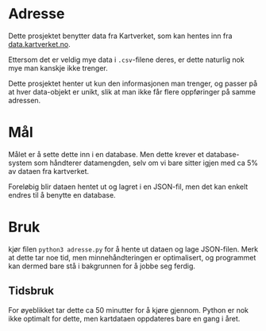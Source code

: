 # Adresse

Dette prosjektet benytter data fra Kartverket, som kan hentes inn fra
[data.kartverket.no](http://data.kartverket.no/download/content/geodataprodukter?korttype=3637&aktualitet=All&datastruktur=All&dataskema=All).

Ettersom det er veldig mye data i `.csv`-filene deres, er dette naturlig nok mye man kanskje ikke trenger.

Dette prosjektet henter ut kun den informasjonen man trenger, og passer på at hver data-objekt er unikt, slik at man ikke får flere oppføringer på samme adressen.

# Mål

Målet er å sette dette inn i en database. Men dette krever et database-system som håndterer datamengden, selv om vi bare sitter igjen med ca 5% av dataen fra kartverket.

Foreløbig blir dataen hentet ut og lagret i en JSON-fil, men det kan enkelt endres til å benytte en database.

# Bruk

kjør filen `python3 adresse.py` for å hente ut dataen og lage JSON-filen. Merk at dette tar noe tid, men minnehåndteringen er optimalisert, og programmet kan dermed bare stå i bakgrunnen for å jobbe seg ferdig.

## Tidsbruk

For øyeblikket tar dette ca 50 minutter for å kjøre gjennom. Python er nok ikke optimalt for dette, men kartdataen oppdateres bare en gang i året.
